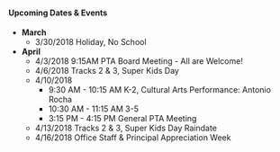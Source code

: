 
#### Upcoming Dates & Events
* __March__
  * 3/30/2018 Holiday, No School
* __April__
  * 4/3/2018 9:15AM PTA Board Meeting - All are Welcome!
  * 4/6/2018 Tracks 2 & 3, Super Kids Day
  * 4/10/2018 
    * 9:30 AM - 10:15 AM K-2, Cultural Arts Performance: Antonio Rocha
    * 10:30 AM - 11:15 AM 3-5
    * 3:15 PM - 4:15 PM General PTA Meeting
  * 4/13/2018 Tracks 2 & 3, Super Kids Day Raindate
  * 4/16/2018 Office Staff & Principal Appreciation Week

  
